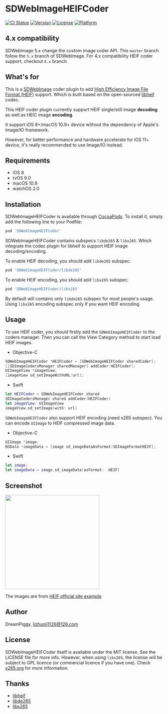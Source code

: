 # SDWebImageHEIFCoder

[![CI Status](https://img.shields.io/travis/SDWebImage/SDWebImageHEIFCoder.svg?style=flat)](https://travis-ci.org/SDWebImage/SDWebImageHEIFCoder)
[![Version](https://img.shields.io/cocoapods/v/SDWebImageHEIFCoder.svg?style=flat)](https://cocoapods.org/pods/SDWebImageHEIFCoder)
[![License](https://img.shields.io/cocoapods/l/SDWebImageHEIFCoder.svg?style=flat)](https://cocoapods.org/pods/SDWebImageHEIFCoder)
[![Platform](https://img.shields.io/cocoapods/p/SDWebImageHEIFCoder.svg?style=flat)](https://cocoapods.org/pods/SDWebImageHEIFCoder)

## 4.x compatibility

SDWebImage 5.x change the custom image coder API. This `master` branch follow the `5.x` branch of SDWebImage. For 4.x compatibility HEIF coder support, checkout `4.x` branch.

## What's for

This is a [SDWebImage](https://github.com/rs/SDWebImage) coder plugin to add [High Efficiency Image File Format (HEIF)](http://nokiatech.github.io/heif/index.html) support. Which is built based on the open-sourced [libheif](https://github.com/strukturag/libheif) codec.

This HEIF coder plugin currently support HEIF single/still image **decoding** as well as HEIC image **encoding**.

It support iOS 8+/macOS 10.9+ device without the dependency of Apple's Image/IO framework.

However, for better performance and hardware accelerate for iOS 11+ device, it's really recommended to use Image/IO instead.

## Requirements

+ iOS 8
+ tvOS 9.0
+ macOS 10.9
+ watchOS 2.0

## Installation

SDWebImageHEIFCoder is available through [CocoaPods](https://cocoapods.org). To install
it, simply add the following line to your Podfile:

```ruby
pod 'SDWebImageHEIFCoder'
```

SDWebImageHEIFCoder contains subspecs `libde265` & `libx265`. Which integrate the codec plugin for libheif to support HEIF image decoding/encoding.

To enable HEIF decoding, you should add `libde265` subspec:

```ruby
pod 'SDWebImageHEIFCoder/libde265'
```

To enable HEIF encoding, you should add `libx265` subspec:

```ruby
pod 'SDWebImageHEIFCoder/libx265'
```

By default will contains only `libde265` subspec for most people's usage. Using `libx265` encoding subspec only if you want HEIF encoding.

## Usage

To use HEIF coder, you should firstly add the `SDWebImageHEIFCoder` to the coders manager. Then you can call the View Category method to start load HEIF images.

+ Objective-C

```objective-c
SDWebImageHEIFCoder *HEIFCoder = [SDWebImageHEIFCoder sharedCoder];
[[SDImageCodersManager sharedManager] addCoder:HEIFCoder];
UIImageView *imageView;
[imageView sd_setImageWithURL:url];
```

+ Swift

```swift
let HEIFCoder = SDWebImageHEIFCoder.shared
SDImageCodersManager.shared.addCoder(HEIFCoder)
let imageView: UIImageView
imageView.sd_setImage(with: url)
```

`SDWebImageHEIFCoder` also support HEIF encoding (need x265 subspec). You can encode `UIImage` to HEIF compressed image data.

+ Objective-C

```objectivec
UIImage *image;
NSData *imageData = [image sd_imageDataAsFormat:SDImageFormatHEIF];
```

+ Swift

```swift
let image;
let imageData = image.sd_imageData(asFormat: .HEIF)
```

## Screenshot

<img src="https://raw.githubusercontent.com/SDWebImage/SDWebImageHEIFCoder/master/Example/Screenshot/HEIFDemo.png" width="300" />

The images are from [HEIF official site example](http://nokiatech.github.io/heif/examples.html)

## Author

DreamPiggy, lizhuoli1126@126.com

## License

SDWebImageHEIFCoder itself is available under the MIT license. See the LICENSE file for more info.
However, when using `libx265`, the license will be subject to GPL licence (or commercial licence if you have one). Check [x265.org](http://x265.org/) for more information.

## Thanks

+ [libheif](https://github.com/strukturag/libheif)
+ [libde265](https://github.com/strukturag/libde265)
+ [libx265](https://bitbucket.org/multicoreware/x265)


